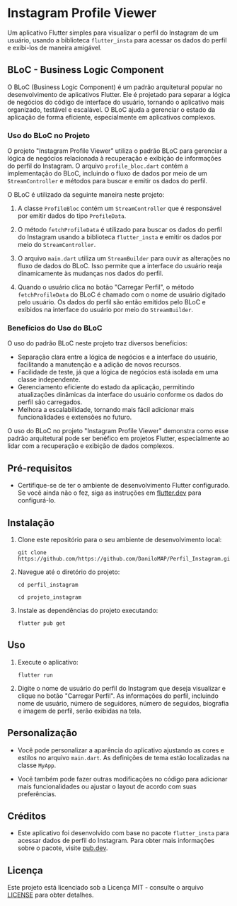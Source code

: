 # Instagram Profile Viewer

Um aplicativo Flutter simples para visualizar o perfil do Instagram de um usuário, usando a biblioteca `flutter_insta` para acessar os dados do perfil e exibi-los de maneira amigável.

## BLoC - Business Logic Component

O BLoC (Business Logic Component) é um padrão arquitetural popular no desenvolvimento de aplicativos Flutter. Ele é projetado para separar a lógica de negócios do código de interface do usuário, tornando o aplicativo mais organizado, testável e escalável. O BLoC ajuda a gerenciar o estado da aplicação de forma eficiente, especialmente em aplicativos complexos.

### Uso do BLoC no Projeto

O projeto "Instagram Profile Viewer" utiliza o padrão BLoC para gerenciar a lógica de negócios relacionada à recuperação e exibição de informações do perfil do Instagram. O arquivo `profile_bloc.dart` contém a implementação do BLoC, incluindo o fluxo de dados por meio de um `StreamController` e métodos para buscar e emitir os dados do perfil.

O BLoC é utilizado da seguinte maneira neste projeto:

1. A classe `ProfileBloc` contém um `StreamController` que é responsável por emitir dados do tipo `ProfileData`.

2. O método `fetchProfileData` é utilizado para buscar os dados do perfil do Instagram usando a biblioteca `flutter_insta` e emitir os dados por meio do `StreamController`.

3. O arquivo `main.dart` utiliza um `StreamBuilder` para ouvir as alterações no fluxo de dados do BLoC. Isso permite que a interface do usuário reaja dinamicamente às mudanças nos dados do perfil.

4. Quando o usuário clica no botão "Carregar Perfil", o método `fetchProfileData` do BLoC é chamado com o nome de usuário digitado pelo usuário. Os dados do perfil são então emitidos pelo BLoC e exibidos na interface do usuário por meio do `StreamBuilder`.

### Benefícios do Uso do BLoC

O uso do padrão BLoC neste projeto traz diversos benefícios:

- Separação clara entre a lógica de negócios e a interface do usuário, facilitando a manutenção e a adição de novos recursos.
- Facilidade de teste, já que a lógica de negócios está isolada em uma classe independente.
- Gerenciamento eficiente do estado da aplicação, permitindo atualizações dinâmicas da interface do usuário conforme os dados do perfil são carregados.
- Melhora a escalabilidade, tornando mais fácil adicionar mais funcionalidades e extensões no futuro.

O uso do BLoC no projeto "Instagram Profile Viewer" demonstra como esse padrão arquitetural pode ser benéfico em projetos Flutter, especialmente ao lidar com a recuperação e exibição de dados complexos.


## Pré-requisitos

- Certifique-se de ter o ambiente de desenvolvimento Flutter configurado. Se você ainda não o fez, siga as instruções em [flutter.dev](https://flutter.dev/docs/get-started/install) para configurá-lo.

## Instalação

1. Clone este repositório para o seu ambiente de desenvolvimento local:

   ```
   git clone https://github.com/https://github.com/DaniloMAP/Perfil_Instagram.git
   ```

2. Navegue até o diretório do projeto:

   ```
   cd perfil_instagram

   cd projeto_instagram
   ```

3. Instale as dependências do projeto executando:

   ```
   flutter pub get
   ```

## Uso

1. Execute o aplicativo:

   ```
   flutter run
   ```

2. Digite o nome de usuário do perfil do Instagram que deseja visualizar e clique no botão "Carregar Perfil". As informações do perfil, incluindo nome de usuário, número de seguidores, número de seguidos, biografia e imagem de perfil, serão exibidas na tela.

## Personalização

- Você pode personalizar a aparência do aplicativo ajustando as cores e estilos no arquivo `main.dart`. As definições de tema estão localizadas na classe `MyApp`.

- Você também pode fazer outras modificações no código para adicionar mais funcionalidades ou ajustar o layout de acordo com suas preferências.

## Créditos

- Este aplicativo foi desenvolvido com base no pacote `flutter_insta` para acessar dados de perfil do Instagram. Para obter mais informações sobre o pacote, visite [pub.dev](https://pub.dev/packages/flutter_insta).

## Licença

Este projeto está licenciado sob a Licença MIT - consulte o arquivo [LICENSE](LICENSE) para obter detalhes.
